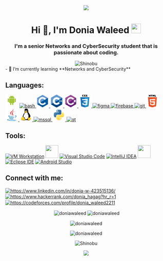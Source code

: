 <p align="center">
  <img src="https://capsule-render.vercel.app/api?type=waving&color=gradient&height=130&section=header&width=800"/>
</p>
<h1 align="center">Hi 👋, I'm Donia Waleed <img src="https://cultofthepartyparrot.com/parrots/hd/laptop_parrot.gif" width="30" height="30"/></h1>
<h3 align="center">I'm a senior Networks and CyberSecurity student that is passionate about coding.</h3>

<div align=center>
        <img src="https://i.imgur.com/fSFGYRc.gif" alt="Shinobu" height="200">
    </div>
- 🌱 I’m currently learning **Networks and CyberSecurity**

## Languages:
<p align="left"> 
  <a href="https://developer.android.com" target="_blank" rel="noreferrer"> <img src="https://raw.githubusercontent.com/devicons/devicon/master/icons/android/android-original-wordmark.svg" alt="android" width="40" height="40"/></a> 
<a href="https://www.gnu.org/software/bash/" target="_blank" rel="noreferrer"> <img src="https://www.vectorlogo.zone/logos/gnu_bash/gnu_bash-icon.svg" alt="bash" width="40" height="40"/> </a> 
<a href="https://www.cprogramming.com/" target="_blank" rel="noreferrer"> <img src="https://raw.githubusercontent.com/devicons/devicon/master/icons/c/c-original.svg" alt="c" width="40" height="40"/> </a> 
<a href="https://www.w3schools.com/cpp/" target="_blank" rel="noreferrer"> <img src="https://raw.githubusercontent.com/devicons/devicon/master/icons/cplusplus/cplusplus-original.svg" alt="cplusplus" width="40" height="40"/> </a>
<a href="https://www.w3schools.com/cs/" target="_blank" rel="noreferrer"> <img src="https://raw.githubusercontent.com/devicons/devicon/master/icons/csharp/csharp-original.svg" alt="csharp" width="40" height="40"/> </a> 
<a href="https://www.w3schools.com/css/" target="_blank" rel="noreferrer"> <img src="https://raw.githubusercontent.com/devicons/devicon/master/icons/css3/css3-original-wordmark.svg" alt="css3" width="40" height="40"/> </a> 
<a href="https://www.figma.com/" target="_blank" rel="noreferrer"> <img src="https://www.vectorlogo.zone/logos/figma/figma-icon.svg" alt="figma" width="40" height="40"/> </a> 
<a href="https://firebase.google.com/" target="_blank" rel="noreferrer"> <img src="https://www.vectorlogo.zone/logos/firebase/firebase-icon.svg" alt="firebase" width="40" height="40"/> </a> 
<a href="https://git-scm.com/" target="_blank" rel="noreferrer"> <img src="https://www.vectorlogo.zone/logos/git-scm/git-scm-icon.svg" alt="git" width="40" height="40"/> </a> 
<a href="https://www.w3.org/html/" target="_blank" rel="noreferrer"> <img src="https://raw.githubusercontent.com/devicons/devicon/master/icons/html5/html5-original-wordmark.svg" alt="html5" width="40" height="40"/> </a> 
<a href="https://www.java.com" target="_blank" rel="noreferrer"> <img src="https://raw.githubusercontent.com/devicons/devicon/master/icons/java/java-original.svg" alt="java" width="40" height="40"/> </a> 
<a href="https://www.linux.org/" target="_blank" rel="noreferrer"> <img src="https://raw.githubusercontent.com/devicons/devicon/master/icons/linux/linux-original.svg" alt="linux" width="40" height="40"/> </a> 
<a href="https://www.microsoft.com/en-us/sql-server" target="_blank" rel="noreferrer"> <img src="https://www.svgrepo.com/show/303229/microsoft-sql-server-logo.svg" alt="mssql" width="40" height="40"/> </a> 
<a href="https://www.python.org" target="_blank" rel="noreferrer"> <img src="https://raw.githubusercontent.com/devicons/devicon/master/icons/python/python-original.svg" alt="python" width="40" height="40"/> </a> 
<a href="https://www.qt.io/" target="_blank" rel="noreferrer"> <img src="https://upload.wikimedia.org/wikipedia/commons/0/0b/Qt_logo_2016.svg" alt="qt" width="40" height="40"/> </a> 
</p>

## Tools:
<!-- icons -->
 <!-- Integrated Development Environment -->
 <a href = "https://www.vmware.com/mena/products/workstation-pro/workstation-pro-evaluation.html"><img width="40" height="40" src="https://upload.wikimedia.org/wikipedia/commons/5/5a/Vmware_workstation_16_icon.svg" alt="VM Workstation"></a>
<a href = "https://learn.microsoft.com/en-us/visualstudio/get-started/visual-studio-ide?view=vs-2022"><img width="40" height="40" src="https://upload.wikimedia.org/wikipedia/commons/thumb/2/2c/Visual_Studio_Icon_2022.svg/640px-Visual_Studio_Icon_2022.svg.png"></a>
<a href = "https://code.visualstudio.com/"><img width="40" height="40" src="https://upload.wikimedia.org/wikipedia/commons/thumb/9/9a/Visual_Studio_Code_1.35_icon.svg/1200px-Visual_Studio_Code_1.35_icon.svg.png" alt="Visual Studio Code"></a>
<a href = "https://www.jetbrains.com/idea/"><img width="40" height="40" src="https://upload.wikimedia.org/wikipedia/commons/thumb/9/9c/IntelliJ_IDEA_Icon.svg/96px-IntelliJ_IDEA_Icon.svg.png" alt="IntelliJ IDEA"></a>
<a href = "https://www.jetbrains.com/pycharm/"><img width="40" height="40" src="https://resources.jetbrains.com/storage/products/pycharm/img/meta/pycharm_logo_300x300.png"></a>
 <a href = "https://www.eclipse.org/downloads/"><img width="40" height="40" src="https://upload.wikimedia.org/wikipedia/commons/c/cf/Eclipse-SVG.svg" alt="Eclipse IDE"></a>
<a href = "https://developer.android.com/studio"><img width="40" height="40" src="https://1.bp.blogspot.com/-LgTa-xDiknI/X4EflN56boI/AAAAAAAAPuk/24YyKnqiGkwRS9-_9suPKkfsAwO4wHYEgCLcBGAsYHQ/s0/image9.png" alt="Android Studio"></a>


## Connect with me:
<p align="left">
<a href="https://www.linkedin.com/in/donia-w-423515136" target="blank"><img align="center" src="https://raw.githubusercontent.com/rahuldkjain/github-profile-readme-generator/master/src/images/icons/Social/linked-in-alt.svg" alt="https://www.linkedin.com/in/donia-w-423515136/" height="30" width="40" /></a>
<a href="https://www.hackerrank.com/donia_hagag?hr_r=1" target="blank"><img align="center" src="https://raw.githubusercontent.com/rahuldkjain/github-profile-readme-generator/master/src/images/icons/Social/hackerrank.svg" alt="https://www.hackerrank.com/donia_hagag?hr_r=1" height="30" width="40" /></a>
<a href="https://codeforces.com/profile/donia_waleed2211" target="blank"><img align="center" src="https://raw.githubusercontent.com/rahuldkjain/github-profile-readme-generator/master/src/images/icons/Social/codeforces.svg" alt="https://codeforces.com/profile/donia_waleed2211" height="30" width="40" /></a>
</p>

<div align="center">
<p>&nbsp;<img align="center" src="https://github-readme-stats.vercel.app/api?username=doniawaleed&theme=tokyonight&hide_border=true&show_icons=true&locale=en" alt="doniawaleed" width="400"/>
<img align="center" src="https://github-readme-streak-stats.herokuapp.com/?user=doniawaleed&theme=tokyonight&hide_border=true" alt="doniawaleed" width="425" />
</p>
  </div>
  
<div align="center">
<p> <img align="center" src="https://github-readme-stats.vercel.app/api/top-langs?username=doniawaleed&theme=tokyonight&hide_border=true&show_icons=true&locale=en&layout=compact" alt="doniawaleed" /></p>
<p align="center"> <img src="https://komarev.com/ghpvc/?username=doniawaleed&label=Profile%20views&color=blueviolet&style=flat&icon=0" alt="doniawaleed" /> </p>

<div align="center">
<img src="https://images-wixmp-ed30a86b8c4ca887773594c2.wixmp.com/f/f3b03acd-f34e-4738-b491-933509f95d4c/ddipl27-8fbc0471-a0dd-47cc-9059-72e7a6453929.gif?token=eyJ0eXAiOiJKV1QiLCJhbGciOiJIUzI1NiJ9.eyJzdWIiOiJ1cm46YXBwOjdlMGQxODg5ODIyNjQzNzNhNWYwZDQxNWVhMGQyNmUwIiwiaXNzIjoidXJuOmFwcDo3ZTBkMTg4OTgyMjY0MzczYTVmMGQ0MTVlYTBkMjZlMCIsIm9iaiI6W1t7InBhdGgiOiJcL2ZcL2YzYjAzYWNkLWYzNGUtNDczOC1iNDkxLTkzMzUwOWY5NWQ0Y1wvZGRpcGwyNy04ZmJjMDQ3MS1hMGRkLTQ3Y2MtOTA1OS03MmU3YTY0NTM5MjkuZ2lmIn1dXSwiYXVkIjpbInVybjpzZXJ2aWNlOmZpbGUuZG93bmxvYWQiXX0.s_Q3mkH6Pbx7UkGtEE70XzgtHJL9L4R-QMrADGC2U14" alt="Shinobu" height="50"> 
</div>
</div>

<p align="center">
  <img src="https://capsule-render.vercel.app/api?type=waving&color=gradient&height=80&section=footer&width=800"/>
</p>
